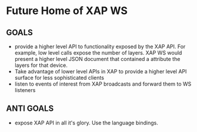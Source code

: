 # Future Home of XAP WS

## GOALS

 - provide a higher level API to functionality exposed by the XAP API. For example, low level calls expose the number of layers. XAP WS would present a higher level JSON document that contained a attribute the layers for that device.
 - Take advantage of lower level APIs in XAP to provide a higher level API surface for less sophisticated clients
 - listen to events of interest from XAP broadcasts and forward them to WS listeners

## ANTI GOALS

 - expose XAP API in all it's glory. Use the language bindings.
